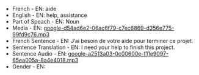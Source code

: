 - French - EN: aide
- English - EN: help, assistance
- Part of Speach - EN: Noun
- Media - EN:  [google-d54ad6e2-06ac6f79-c7ec6869-d356e775-99fd9c76.mp3](./31.mp3)
- French Sentence - EN: J’ai besoin de votre aide pour terminer ce projet.
- Sentence Translation - EN: I need your help to finish this project.
- Sentence Audio - EN:  [google-a2513a03-0c00600e-f11e9097-65ea005a-8a4e4018.mp3](./3.mp3)
- Gender - EN: 
